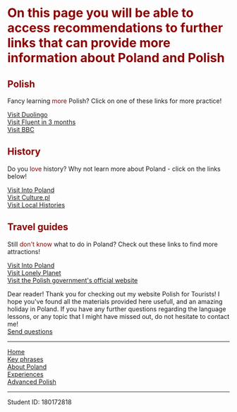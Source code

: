 <h1 style="color:darkred">On this page you will be able to access recommendations to further links that can provide more information about Poland and Polish</h1>
<body>
  <h2 style="color:darkred">Polish</h2>
  <p>Fancy learning <span style="color:darkred;">more</span> Polish? Click on one of these links for more practice!</p>
  <a href="https://www.duolingo.com/enroll/pl/en/Learn-Polish">Visit Duolingo</a>
<br>
  <a href="https://www.fluentin3months.com/polish/">Visit Fluent in 3 months</a>
  <br>
  <a href="http://www.bbc.co.uk/languages/other/quickfix/polish.shtml">Visit BBC</a>
      <br>
  <h2 style="color:darkred">History</h2>
  
  <p>Do you <span style="color:darkred;">love</span> history? Why not learn more about Poland - click on the links below!</p>
 <a href=" http://www.intopoland.com/poland-info/history-of-poland.html">Visit Into Poland</a>
  <br>
  <a href="https://culture.pl/en/article/learn-the-history-of-poland-in-10-minutes">Visit Culture.pl</a>
  <br>
  <a href="http://www.localhistories.org/poland.html">Visit Local Histories</a>
  <br>
  <h2 style="color:darkred">Travel guides</h2>
  <p>Still <span style="color:darkred;">don't know</span> what to do in Poland? Check out these links to find more attractions!</p>
  <a href="http://www.intopoland.com/travel-tips.html">Visit Into Poland</a>
  <br>
  <a href="https://www.lonelyplanet.com/poland">Visit Lonely Planet</a>
  <br>
  <a href="https://www.poland.travel/en">Visit the Polish government's official website</a>
  <br>
  <p> Dear reader! Thank you for checking out my website Polish for Tourists! I hope you've found all the materials provided here usefull, and an amazing holiday in Poland. If you have any further questions regarding the language lessons, or any topic that I might have missed out, do not hesitate to contact me!
  <br>
  <a href = mailto:sashenka7aleks@gmail.com?subject = Questions = Message"> Send questions </a>
                                                                              </p>                                                                          
                                                                            
  <hr>
   <a href="index.html">Home</a>
 <br>
 <a href="keyphrases.html">Key phrases</a>
 <br>
 <a href="aboutPoland.html">About Poland</a>
 <br>
 <a href="experiences.html">Experiences</a>
 <br>
 <a href="advancedpolish.html">Advanced Polish</a>
 <br>
 <hr>
 Student ID: 180172818
